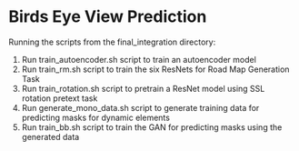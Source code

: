 # Birds Eye View Prediction

Running the scripts from the final_integration directory:
1. Run train_autoencoder.sh script to train an autoencoder model
2. Run train_rm.sh script to train the six ResNets for Road Map Generation Task
3. Run train_rotation.sh script to pretrain a ResNet model using SSL rotation pretext task
4. Run generate_mono_data.sh script to generate training data for predicting masks for dynamic elements
5. Run train_bb.sh script to train the GAN for predicting masks using the generated data